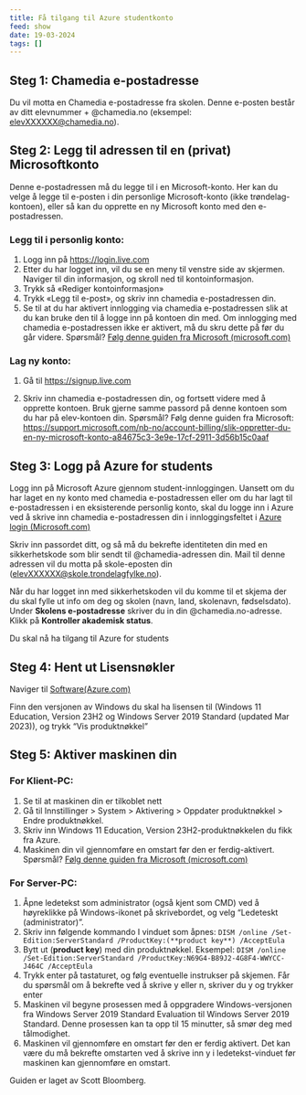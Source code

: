 ```yaml
---
title: Få tilgang til Azure studentkonto
feed: show
date: 19-03-2024
tags: []
---
```

## Steg 1: Chamedia e-postadresse
Du vil motta en Chamedia e-postadresse fra skolen. Denne e-posten består av ditt elevnummer + @chamedia.no (eksempel: elevXXXXXX@chamedia.no).

## Steg 2: Legg til adressen til en (privat) Microsoftkonto
Denne e-postadressen må du legge til i en Microsoft-konto. Her kan du velge å legge til e-posten i din personlige Microsoft-konto (ikke trøndelag-kontoen), eller så kan du opprette en ny Microsoft konto med den e-postadressen.

### Legg til i personlig konto: 
1. Logg inn på https://login.live.com
2. Etter du har logget inn, vil du se en meny til venstre side av skjermen. Naviger til din informasjon, og skroll ned til kontoinformasjon.
3. Trykk så «Rediger kontoinformasjon»
4. Trykk «Legg til e-post», og skriv inn chamedia e-postadressen din.
5. Se til at du har aktivert innlogging via chamedia e-postadressen slik at du kan bruke den til å logge inn på kontoen din med. Om innlogging med chamedia e-postadressen ikke er aktivert, må du skru dette på før du går videre. 
Spørsmål? [Følg denne guiden fra Microsoft (microsoft.com)](https://support.microsoft.com/nb-no/account-billing/slik-legger-du-til-en-e-postadresse-eller-et-telefonnummer-i-microsoft-kontoen-1898efcd-3f0a-6646-46d8-5b681999e047)

### Lag ny konto:
1. Gå til https://signup.live.com

2. Skriv inn chamedia e-postadressen din, og fortsett videre med å opprette kontoen. Bruk gjerne samme passord på denne kontoen som du har på elev-kontoen din. Spørsmål? Følg denne guiden fra Microsoft: https://support.microsoft.com/nb-no/account-billing/slik-oppretter-du-en-ny-microsoft-konto-a84675c3-3e9e-17cf-2911-3d56b15c0aaf

## Steg 3: Logg på Azure for students
Logg inn på Microsoft Azure gjennom student-innloggingen. Uansett om du har laget en ny konto med chamedia e-postadressen eller om du har lagt til e-postadressen i en eksisterende personlig konto, skal du logge inn i Azure ved å skrive inn chamedia e-postadressen din i innloggingsfeltet i [Azure login (Microsoft.com)](https://azure.microsoft.com/nb-no/free/students)

Skriv inn passordet ditt, og så må du bekrefte identiteten din med en sikkerhetskode som blir sendt til @chamedia-adressen din. Mail til denne adressen vil du motta på skole-eposten din (elevXXXXXX@skole.trondelagfylke.no).

Når du har logget inn med sikkerhetskoden vil du komme til et skjema der du skal fylle ut info om deg og skolen (navn, land, skolenavn, fødselsdato). Under **Skolens e-postadresse** skriver du in din @chamedia.no-adresse. Klikk på **Kontroller akademisk status**.

Du skal nå ha tilgang til Azure for students

## Steg 4: Hent ut Lisensnøkler
Naviger til [Software(Azure.com)](https://portal.azure.com/#view/Microsoft_Azure_Education/EducationMenuBlade/~/software)

Finn den versjonen av Windows du skal ha lisensen til (Windows 11 Education, Version 23H2 og Windows Server 2019 Standard (updated Mar 2023)), og trykk “Vis produktnøkkel”

## Steg 5: Aktiver maskinen din

### For Klient-PC:

1. Se til at maskinen din er tilkoblet nett
2. Gå til Innstillinger > System > Aktivering > Oppdater produktnøkkel > Endre produktnøkkel.
3. Skriv inn Windows 11 Education, Version 23H2-produktnøkkelen du fikk fra Azure.
4. Maskinen din vil gjennomføre en omstart før den er ferdig-aktivert. 
Spørsmål? [Følg denne guiden fra Microsoft (microsoft.com)](https://support.microsoft.com/nb-no/windows/aktivere-windows-c39005d4-95ee-b91e-b399-2820fda32227)

### For Server-PC:
1. Åpne ledetekst som administrator (også kjent som CMD) ved å høyreklikke på Windows-ikonet på skrivebordet, og velg “Ledeteskt (administrator)”.
2. Skriv inn følgende kommando I vinduet som åpnes: 
	`DISM /online /Set-Edition:ServerStandard /ProductKey:(**product key**) /AcceptEula`
4. Bytt ut (**product key**) med din produktnøkkel. 
	Eksempel: `DISM /online /Set-Edition:ServerStandard /ProductKey:N69G4-B89J2-4G8F4-WWYCC-J464C /AcceptEula`
6. Trykk enter på tastaturet, og følg eventuelle instrukser på skjemen. Får du spørsmål om å bekrefte ved å skrive y eller n, skriver du y og trykker enter
7. Maskinen vil begyne prosessen med å oppgradere Windows-versjonen fra Windows Server 2019 Standard Evaluation til Windows Server 2019 Standard. Denne prosessen kan ta opp til 15 minutter, så smør deg med tålmodighet.
8. Maskinen vil gjennomføre en omstart før den er ferdig aktivert. Det kan være du må bekrefte omstarten ved å skrive inn y i ledetekst-vinduet før maskinen kan gjennomføre en omstart.


Guiden er laget av Scott Bloomberg.